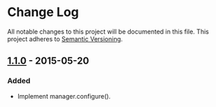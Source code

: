 # Change Log

All notable changes to this project will be documented in this file.
This project adheres to [Semantic Versioning](http://semver.org/).

## [1.1.0] - 2015-05-20

### Added
- Implement manager.configure().

[1.1.0]: https://github.com/resin-io/resin-image-manager/compare/v1.0.0...v1.1.0
